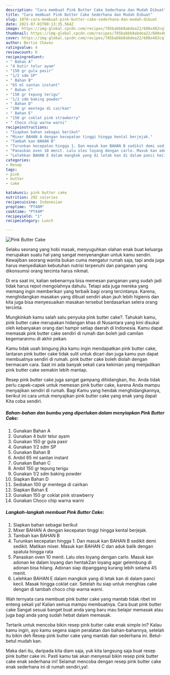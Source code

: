 ```yaml
---
description: "Cara membuat Pink Butter Cake Sederhana dan Mudah Dibuat"
title: "Cara membuat Pink Butter Cake Sederhana dan Mudah Dibuat"
slug: 1078-cara-membuat-pink-butter-cake-sederhana-dan-mudah-dibuat
date: 2021-07-01T00:13:35.564Z
image: https://img-global.cpcdn.com/recipes/785babbb8abdea22/680x482cq70/pink-butter-cake-foto-resep-utama.jpg
thumbnail: https://img-global.cpcdn.com/recipes/785babbb8abdea22/680x482cq70/pink-butter-cake-foto-resep-utama.jpg
cover: https://img-global.cpcdn.com/recipes/785babbb8abdea22/680x482cq70/pink-butter-cake-foto-resep-utama.jpg
author: Bertie Chavez
ratingvalue: 4
reviewcount: 6
recipeingredient:
- " Bahan A"
- "4 butir telur ayam"
- "150 gr gula pasir"
- "1/2 sdm SP"
- " Bahan B"
- "65 ml santan instant"
- " Bahan C"
- "150 gr tepung terigu"
- "1/2 sdm baking powder"
- " Bahan D"
- "100 gr mentega di cairkan"
- " Bahan E"
- "150 gr coklat pink strawberry"
- " Choco chip warna warni"
recipeinstructions:
- "Siapkan bahan sebagai berikut"
- "Mixer BAHAN A dengan kecepatan tinggi hingga kental berjejak."
- "Tambah kan BAHAN B"
- "Turunkan kecepatan hingga 1. Dan masuk kan BAHAN B sedikit demi sedikit. Matikan mixer. Masuk kan BAHAN C dan aduk balik dengan spatula hingga rata"
- "Panaskan oven 10 menit. Lalu oles loyang dengan carlo. Masuk kan adonan ke dalam loyang dan hentak2an loyang agar gelembung di adonan bisa hilang. Adonan siap dipanggang kurang lebih selama 45 menit."
- "Lelehkan BAHAN E dalam mangkok yang di letak kan di dalam panci kecil. Masak hingga coklat cair. Setelah itu siap untuk menghias cake dengan di tambah choco chip warna warni."
categories:
- Resep
tags:
- pink
- butter
- cake

katakunci: pink butter cake 
nutrition: 292 calories
recipecuisine: Indonesian
preptime: "PT40M"
cooktime: "PT44M"
recipeyield: "1"
recipecategory: Lunch

---
```



![Pink Butter Cake](https://img-global.cpcdn.com/recipes/785babbb8abdea22/680x482cq70/pink-butter-cake-foto-resep-utama.jpg)

Selaku seorang yang hobi masak, menyuguhkan olahan enak buat keluarga merupakan suatu hal yang sangat menyenangkan untuk kamu sendiri. Kewajiban seorang  wanita bukan cuma mengatur rumah saja, tapi anda juga harus menyediakan kebutuhan nutrisi terpenuhi dan panganan yang dikonsumsi orang tercinta harus nikmat.

Di era  saat ini, kalian sebenarnya bisa memesan panganan yang sudah jadi tidak harus repot mengolahnya dahulu. Tetapi ada juga mereka yang memang ingin memberikan yang terbaik bagi orang tercintanya. Karena, menghidangkan masakan yang dibuat sendiri akan jauh lebih higienis dan kita juga bisa menyesuaikan masakan tersebut berdasarkan selera orang tercinta. 



Mungkinkah kamu salah satu penyuka pink butter cake?. Tahukah kamu, pink butter cake merupakan hidangan khas di Nusantara yang kini disukai oleh kebanyakan orang dari hampir setiap daerah di Indonesia. Kamu dapat memasak pink butter cake sendiri di rumah dan boleh jadi camilan kegemaranmu di akhir pekan.

Kamu tidak usah bingung jika kamu ingin mendapatkan pink butter cake, lantaran pink butter cake tidak sulit untuk dicari dan juga kamu pun dapat membuatnya sendiri di rumah. pink butter cake boleh diolah dengan bermacam cara. Saat ini ada banyak sekali cara kekinian yang menjadikan pink butter cake semakin lebih mantap.

Resep pink butter cake juga sangat gampang dihidangkan, lho. Anda tidak perlu capek-capek untuk memesan pink butter cake, karena Anda mampu menyajikan sendiri di rumah. Bagi Kamu yang hendak menghidangkannya, berikut ini cara untuk menyajikan pink butter cake yang enak yang dapat Kita coba sendiri.

<!--inarticleads1-->

##### Bahan-bahan dan bumbu yang diperlukan dalam menyiapkan Pink Butter Cake:

1. Gunakan  Bahan A
1. Gunakan 4 butir telur ayam
1. Gunakan 150 gr gula pasir
1. Gunakan 1/2 sdm SP
1. Gunakan  Bahan B
1. Ambil 65 ml santan instant
1. Gunakan  Bahan C
1. Ambil 150 gr tepung terigu
1. Gunakan 1/2 sdm baking powder
1. Siapkan  Bahan D
1. Sediakan 100 gr mentega di cairkan
1. Siapkan  Bahan E
1. Gunakan 150 gr coklat pink strawberry
1. Gunakan  Choco chip warna warni




<!--inarticleads2-->

##### Langkah-langkah membuat Pink Butter Cake:

1. Siapkan bahan sebagai berikut
1. Mixer BAHAN A dengan kecepatan tinggi hingga kental berjejak.
1. Tambah kan BAHAN B
1. Turunkan kecepatan hingga 1. Dan masuk kan BAHAN B sedikit demi sedikit. Matikan mixer. Masuk kan BAHAN C dan aduk balik dengan spatula hingga rata
1. Panaskan oven 10 menit. Lalu oles loyang dengan carlo. Masuk kan adonan ke dalam loyang dan hentak2an loyang agar gelembung di adonan bisa hilang. Adonan siap dipanggang kurang lebih selama 45 menit.
1. Lelehkan BAHAN E dalam mangkok yang di letak kan di dalam panci kecil. Masak hingga coklat cair. Setelah itu siap untuk menghias cake dengan di tambah choco chip warna warni.




Wah ternyata cara membuat pink butter cake yang mantab tidak ribet ini enteng sekali ya! Kalian semua mampu membuatnya. Cara buat pink butter cake Sangat sesuai banget buat anda yang baru mau belajar memasak atau juga bagi anda yang sudah hebat dalam memasak.

Tertarik untuk mencoba bikin resep pink butter cake enak simple ini? Kalau kamu ingin, ayo kamu segera siapin peralatan dan bahan-bahannya, setelah itu bikin deh Resep pink butter cake yang mantab dan sederhana ini. Betul-betul mudah kan. 

Maka dari itu, daripada kita diam saja, yuk kita langsung saja buat resep pink butter cake ini. Pasti kamu tak akan menyesal bikin resep pink butter cake enak sederhana ini! Selamat mencoba dengan resep pink butter cake enak sederhana ini di rumah sendiri,ya!.

